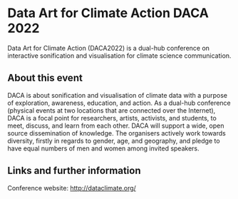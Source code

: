 
# Data Art for Climate Action DACA 2022


Data Art for Climate Action (DACA2022) is a dual-hub conference on interactive sonification and visualisation for climate science communication.

##  About this event
DACA is about sonification and visualisation of climate data with a purpose of exploration, awareness, education, and action. As a dual-hub conference (physical events at two locations that are connected over the Internet), DACA is a focal point for researchers, artists, activists, and students, to meet, discuss, and learn from each other. DACA will support a wide, open source dissemination of knowledge. The organisers actively work towards diversity, firstly in regards to gender, age, and geography, and pledge to have equal numbers of men and women among invited speakers.

## Links and further information

Conference website: http://dataclimate.org/
